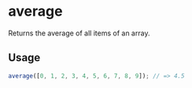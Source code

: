 # average

Returns the average of all items of an array.

## Usage

```js
average([0, 1, 2, 3, 4, 5, 6, 7, 8, 9]); // => 4.5
```
